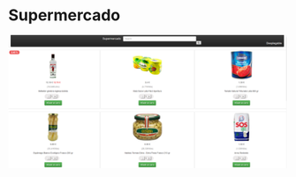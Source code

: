 # Supermercado

![Alt text](https://github.com/Joseba10/MF0491_3/blob/master/src/assets/imgs/vitaprevia.png)